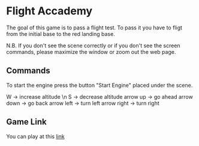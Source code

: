 # Flight Accademy
The goal of this game is to pass a flight test. To pass it you have to fligt from the initial base to the red landing base.

N.B. If you don't see the scene correctly or if you don't see the screen commands, please maximize the window or zoom out the web page.

## Commands
To start the engine press the button "Start Engine" placed under the scene.

W -> increase altitude \n
S -> decrease altitude
arrow up -> go ahead
arrow down -> go back
arrow left -> turn left
arrow right -> turn right

## Game Link
You can play at this [link](https://sapienzainteractivegraphicscourse.github.io/final-project-eb-team/)
